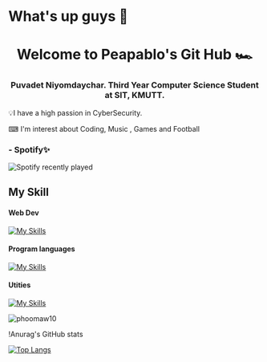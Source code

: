 # What's up guys 👾
<h1 align = "center">Welcome to Peapablo's Git Hub 🏎</h1>

<h3 align = "center">Puvadet Niyomdaychar. Third Year Computer Science Student at SIT, KMUTT.</h3>

💡I have a high passion in CyberSecurity.

⌨ I'm interest about Coding, Music , Games and Football

### - Spotify✨
![Spotify recently played](https://spotify-recently-played-readme.vercel.app/api?user=31zpkvwvhitz6exyisjc2ztxwpam)

<h2>My Skill</h2>
<h4>Web Dev </h4>

[![My Skills](https://skillicons.dev/icons?i=js,html,css,bootstrap,react,nodejs)](https://skillicons.dev)

<h4>Program languages</h4>

[![My Skills](https://skillicons.dev/icons?i=java,py,c)](https://skillicons.dev)

<h4>Utities</h4>

[![My Skills](https://skillicons.dev/icons?i=figma,git,github,pr,flutter,vscode)](https://skillicons.dev)

<p align="left"> <img src="https://komarev.com/ghpvc/?username=phoomaw10&label=Profile%20views&color=0e75b6&style=flat" alt="phoomaw10" /> </p>

!Anurag's GitHub stats

[![Top Langs](https://github-readme-stats.vercel.app/api/top-langs/?username=phoomaw10&layout=compact)](https://github.com/phoomaw10/github-readme-stats)



